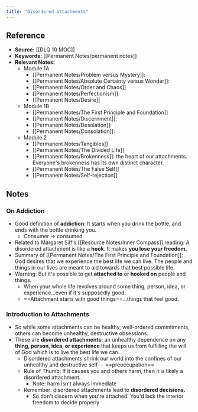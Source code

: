 ```yaml
---
title: "Disordered attachments"
---
```

## Reference
- **Source:** [[DLQ 10 MOC]]
- **Keywords:** [[Permanent Notes/permanent notes]]
- **Relevant Notes:**
	- Module 1A
		- [[Permanent Notes/Problem versus Mystery]]: 
		- [[Permanent Notes/Absolute Certainty versus Wonder]]: 
		- [[Permanent Notes/Order and Chaos]]
		- [[Permanent Notes/Perfectionism]]
		- [[Permanent Notes/Desire]]
	- Module 1B
		- [[Permanent Notes/The First Principle and Foundation]]
		- [[Permanent Notes/Discernment]]: 
		- [[Permanent Notes/Desolation]]: 
		- [[Permanent Notes/Consolation]]:
	- Module 2
		- [[Permanent Notes/Tangibles]]
		- [[Permanent Notes/The Divided Life]]
		- [[Permanent Notes/Brokenness]]: the heart of our attachments. Everyone's brokenness has its own distinct character.
		- [[Permanent Notes/The False Self]]
		- [[Permanent Notes/Self-rejection]]

## Notes
### On Addiction
- Good definition of **addiction**: It starts when you drink the bottle, and ends with the bottle drinking you.
	- Consumer -> consumed
- Related to Margaret Silf's [[Resource Notes/Inner Compass]] reading: A disordered attachment is like a **hook**. It makes **you lose your freedom.**
- Summary of [[Permanent Notes/The First Principle and Foundation]]: God desires that we experience the best life we can live. The people and things in our lives are meant to aid towards that best possible life.
- Warning: But it's possible to get **attached to** or **hooked on** people and things.
	- When your whole life revolves around some thing, person, idea, or experience...even if it's supposedly good.
	- ==Attachment starts with good things==...things that feel good.

### Introduction to Attachments
- So while some attachments can be healthy, well-ordered commitments, others can become unhealthy, destructive obsessions.
- These are **disordered attachments:** an unhealthy dependence on any **thing, person, idea, or experience** that keeps us from fulfilling the will of God which is to live the best life we can.
	- Disordered attachments shrink our world into the confines of our unhealthy and destructive self -- ==preoccupation==
	- Rule of Thumb: If it causes you and others harm, then it is likely a disordered attachment.
		- Note: harm isn't always immediate
	- Remember: disordered attachments lead to **disordered decisions.**
		- So don't discern when you're attached! You'd lack the interior freedom to decide properly